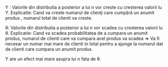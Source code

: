 Y :
Valorile din distributia a posterior a lui n vor creste cu cresterea valorii lu Y.
Explicatie: Cand va creste numarul de clienţi care cumpără un anumit produs , numarul total de clienti va creste.

θ:
Valorile din distributia a posterior a lui n vor scadea cu cresterea valorii lu θ.
Explicatie: Cand va scadea probabilitatea de a cumpara un anumit produs, numarul de clienti care va cumpara acel produs va scadea => Va fi necesar un numar mai mare de clienti in total pentru a ajunge la numarul dat de clienti care cumpara un anumit produs.

Y are un efect mai mare asupra lui n fata de θ.